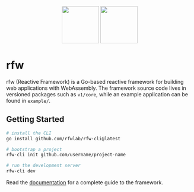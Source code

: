<div align="center">
<img src="https://github.com/rfwlab/brandbook/blob/main/light-full.png?raw=true#gh-dark-mode-only" height="100">
<img src="https://github.com/rfwlab/brandbook/blob/main/dark-full.png?raw=true#gh-light-mode-only" height="100">
</div>

# rfw

rfw (Reactive Framework) is a Go-based reactive framework for building web applications with WebAssembly. The framework source code lives in versioned packages such as `v1/core`, while an example application can be found in `example/`.

## Getting Started

```bash
# install the CLI
go install github.com/rfwlab/rfw-cli@latest

# bootstrap a project
rfw-cli init github.com/username/project-name

# run the development server
rfw-cli dev
```

Read the [documentation](./docs/index.md) for a complete guide to the framework.

